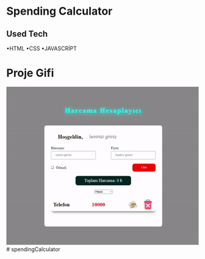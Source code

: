 <h1>Spending Calculator</h1>

<h2>Used Tech</h2>

•HTML •CSS •JAVASCRİPT 

<h1>Proje Gifi</h1>

![](pro.gif)# spendingCalculator
